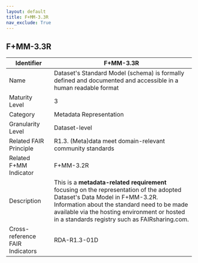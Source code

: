 ```yaml
---
layout: default
title: F+MM-3.3R
nav_exclude: True
---
```


## F+MM-3.3R

| Identifier | F+MM-3.3R |
| --------- | ----------|
| Name | Dataset's Standard Model (schema) is formally defined and documented and accessible in a human readable format |
| Maturity Level | 3 |
| Category | Metadata Representation |
| Granularity Level | Dataset-level |
| Related FAIR Principle | R1.3. (Meta)data meet domain-relevant community standards |
| Related F+MM Indicator| F+MM-3.2R|
| Description | This is a **metadata-related requirement** focusing on the representation of the adopted Dataset's Data Model in F+MM-3.2R. Information about the standard need to be made available via the hosting environment or hosted in a standards registry such as FAIRsharing.com.   |
| Cross-reference FAIR Indicators | RDA-R1.3-01D |
